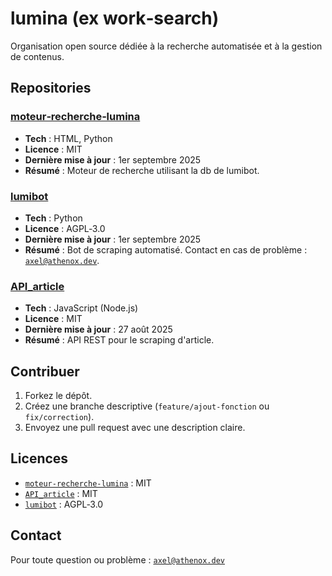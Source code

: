 # lumina (ex work‑search)

Organisation open source dédiée à la recherche automatisée et à la gestion de contenus.

## Repositories

### [moteur‑recherche‑lumina](https://github.com/work-search/moteur-recherche-lumina)
- **Tech** : HTML, Python  
- **Licence** : MIT  
- **Dernière mise à jour** : 1er septembre 2025  
- **Résumé** : Moteur de recherche utilisant la db de lumibot.

### [lumibot](https://github.com/work-search/lumibot)
- **Tech** : Python  
- **Licence** : AGPL‑3.0  
- **Dernière mise à jour** : 1er septembre 2025  
- **Résumé** : Bot de scraping automatisé. Contact en cas de problème : [`axel@athenox.dev`](mailto:axel@athenox.dev).

### [API_article](https://github.com/work-search/API_article)
- **Tech** : JavaScript (Node.js)  
- **Licence** : MIT  
- **Dernière mise à jour** : 27 août 2025  
- **Résumé** : API REST pour le scraping d'article.

## Contribuer

1. Forkez le dépôt.
2. Créez une branche descriptive (`feature/ajout‑fonction` ou `fix/correction`).
3. Envoyez une pull request avec une description claire.

## Licences

- [`moteur‑recherche‑lumina`](https://github.com/work-search/moteur-recherche-lumina) : MIT  
- [`API_article`](https://github.com/work-search/API_article) : MIT  
- [`lumibot`](https://github.com/work-search/lumibot) : AGPL‑3.0  

## Contact

Pour toute question ou problème : [`axel@athenox.dev`](mailto:axel@athenox.dev)
